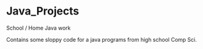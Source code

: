 Java_Projects
=============

School / Home Java work

Contains some sloppy code for a java programs from high school Comp Sci.
